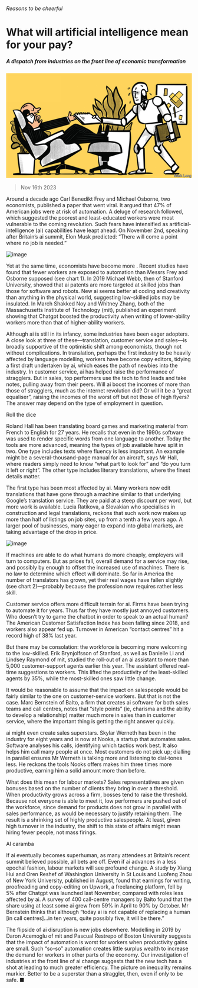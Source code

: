 ###### Reasons to be cheerful

# What will artificial intelligence mean for your pay? 

##### A dispatch from industries on the front line of economic transformation 

![image](images/20231118_FBD001.jpg) 

> Nov 16th 2023 

Around a decade ago Carl Benedikt Frey and Michael Osborne, two economists, published a paper that went viral. It argued that 47% of American jobs were at risk of automation. A deluge of research followed, which suggested the poorest and least-educated workers were most vulnerable to the coming revolution. Such fears have intensified as artificial-intelligence (ai) capabilities have leapt ahead. On November 2nd, speaking after Britain’s ai summit, Elon Musk predicted: “There will come a point where no job is needed.”

![image](images/20231118_FNC437.png) 


Yet at the same time, economists have become more . Recent studies have found that fewer workers are exposed to automation than Messrs Frey and Osborne supposed (see chart 1). In 2019 Michael Webb, then of Stanford University, showed that ai patents are more targeted at skilled jobs than those for software and robots. New ai seems better at coding and creativity than anything in the physical world, suggesting low-skilled jobs may be insulated. In March Shakked Noy and Whitney Zhang, both of the Massachusetts Institute of Technology (mit), published an experiment showing that Chatgpt boosted the productivity when writing of lower-ability workers more than that of higher-ability workers.

Although ai is still in its infancy, some industries have been eager adopters. A close look at three of these—translation, customer service and sales—is broadly supportive of the optimistic shift among economists, though not without complications. In translation, perhaps the first industry to be heavily affected by language modelling, workers have become copy editors, tidying a first draft undertaken by ai, which eases the path of newbies into the industry. In customer service, ai has helped raise the performance of stragglers. But in sales, top performers use the tech to find leads and take notes, pulling away from their peers. Will ai boost the incomes of  more than those of stragglers, much as the internet revolution did? Or will it be a “great equaliser”, raising the incomes of the worst off but not those of high flyers? The answer may depend on the type of employment in question.

Roll the dice

Roland Hall has been translating board games and marketing material from French to English for 27 years. He recalls that even in the 1990s software was used to render specific words from one language to another. Today the tools are more advanced, meaning the types of job available have split in two. One type includes texts where fluency is less important. An example might be a several-thousand-page manual for an aircraft, says Mr Hall, where readers simply need to know “what part to look for” and “do you turn it left or right”. The other type includes literary translations, where the finest details matter.

The first type has been most affected by ai. Many workers now edit translations that have gone through a machine similar to that underlying Google’s translation service. They are paid at a steep discount per word, but more work is available. Lucia Ratikova, a Slovakian who specialises in construction and legal translations, reckons that such work now makes up more than half of listings on job sites, up from a tenth a few years ago. A larger pool of businesses, many eager to expand into global markets, are taking advantage of the drop in price.

![image](images/20231118_FNC453.png) 


If machines are able to do what humans do more cheaply, employers will turn to computers. But as prices fall, overall demand for a service may rise, and possibly by enough to offset the increased use of machines. There is no law to determine which effect will dominate. So far in America the number of translators has grown, yet their real wages have fallen slightly (see chart 2)—probably because the profession now requires rather less skill. 

Customer service offers more difficult terrain for ai. Firms have been trying to automate it for years. Thus far they have mostly just annoyed customers. Who doesn’t try to game the chatbot in order to speak to an actual human? The American Customer Satisfaction Index has been falling since 2018, and workers also appear fed up. Turnover in American “contact centres” hit a record high of 38% last year. 

But there may be consolation: the workforce is becoming more welcoming to the low-skilled. Erik Brynjolfsson of Stanford, as well as Danielle Li and Lindsey Raymond of mit, studied the roll-out of an ai assistant to more than 5,000 customer-support agents earlier this year. The assistant offered real-time suggestions to workers. This lifted the productivity of the least-skilled agents by 35%, while the most-skilled ones saw little change. 

It would be reasonable to assume that the impact on salespeople would be fairly similar to the one on customer-service workers. But that is not the case. Marc Bernstein of Balto, a firm that creates ai software for both sales teams and call centres, notes that “style points” (ie, charisma and the ability to develop a relationship) matter much more in sales than in customer service, where the important thing is getting the right answer quickly. 

ai might even create sales superstars. Skylar Werneth has been in the industry for eight years and is now at Nooks, a startup that automates sales. Software analyses his calls, identifying which tactics work best. It also helps him call many people at once. Most customers do not pick up; dialling in parallel ensures Mr Werneth is talking more and listening to dial-tones less. He reckons the tools Nooks offers makes him three times more productive, earning him a solid amount more than before. 

What does this mean for labour markets? Sales representatives are given bonuses based on the number of clients they bring in over a threshold. When productivity grows across a firm, bosses tend to raise the threshold. Because not everyone is able to meet it, low performers are pushed out of the workforce, since demand for products does not grow in parallel with sales performance, as would be necessary to justify retaining them. The result is a shrinking set of highly productive salespeople. At least, given high turnover in the industry, the shift to this state of affairs might mean hiring fewer people, not mass firings.

AI caramba

If ai eventually becomes superhuman, as many attendees at Britain’s recent summit believed possible, all bets are off. Even if ai advances in a less epochal fashion, labour markets will see profound change. A study by Xiang Hui and Oren Reshef of Washington University in St Louis and Luofeng Zhou of New York University, published in August, found that earnings for writing, proofreading and copy-editing on Upwork, a freelancing platform, fell by 5% after Chatgpt was launched last November, compared with roles less affected by ai. A survey of 400 call-centre managers by Balto found that the share using at least some ai grew from 59% in April to 90% by October. Mr Bernstein thinks that although “today ai is not capable of replacing a human [in call centres]…in ten years, quite possibly five, it will be there.” 

The flipside of ai disruption is new jobs elsewhere. Modelling in 2019 by Daron Acemoglu of mit and Pascual Restrepo of Boston University suggests that the impact of automation is worst for workers when productivity gains are small. Such “so-so” automation creates little surplus wealth to increase the demand for workers in other parts of the economy. Our investigation of industries at the front line of ai change suggests that the new tech has a shot at leading to much greater efficiency. The picture on inequality remains murkier. Better to be a superstar than a straggler, then, even if only to be safe. ■


